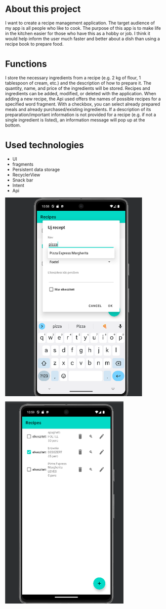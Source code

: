 # About this project

I want to create a recipe management application. The target audience of my app is all people who like to cook. The purpose of this app is to make life in the kitchen easier for those who have this as a hobby or job. I think it would help inform the user much faster and better about a dish than using a recipe book to prepare food.

# Functions

I store the necessary ingredients from a recipe (e.g. 2 kg of flour, 1 tablespoon of cream, etc.) and the description of how to prepare it. The quantity, name, and price of the ingredients will be stored. Recipes and ingredients can be added, modified, or deleted with the application. When adding a new recipe, the Api used offers the names of possible recipes for a specified word fragment. With a checkbox, you can select already prepared meals and already purchased/existing ingredients. If a description of its preparation/important information is not provided for a recipe (e.g. if not a single ingredient is listed), an information message will pop up at the bottom.

# Used technologies

- UI
- fragments
- Persistent data storage
- RecyclerView
- Snack bar
- Intent
- Api


![](recipes_1.png)

![](recipes_2.png)
